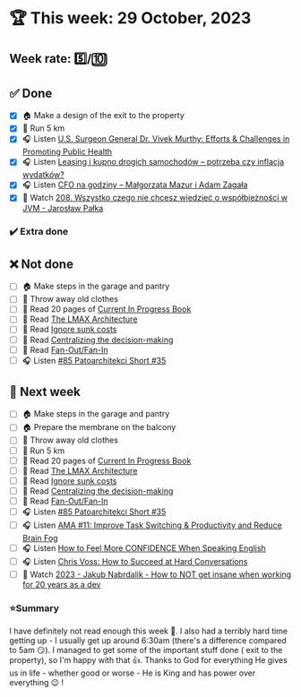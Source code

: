 # 🏆 This week: 29 October, 2023

## Week rate: 5️⃣/🔟

## ✅ Done
- [x] 🏠 Make a design of the exit to the property 
- [x] 🏃 Run 5 km
- [x] 🎧 Listen [U.S. Surgeon General Dr. Vivek Murthy: Efforts & Challenges in Promoting Public Health](https://www.hubermanlab.com/episode/us-surgeon-general-dr-vivek-murthy-efforts-challenges-in-promoting-public-health)
- [x] 🎧 Listen [Leasing i kupno drogich samochodów – potrzeba czy inflacja wydatków?](https://inwestomat.eu/leasing-i-kupno-drogich-samochodow/)
- [x] 🎧 Listen [CFO na godziny – Małgorzata Mazur i Adam Zagała](https://zaprojektujswojezycie.pl/cfo-na-godziny-malgorzata-mazur-i-adam-zagala/)
- [x] 🎥 Watch [208. Wszystko czego nie chcesz wiedzieć o współbieżności w JVM - Jarosław Pałka](https://youtu.be/25N-l3fc1hE)

### ✔️ Extra done

## ❌ Not done
- [ ] 🏠 Make steps in the garage and pantry
- [ ] 🧹 Throw away old clothes
- [ ] 📗 Read 20 pages of [Current In Progress Book](https://github.com/BartoszDabek/bdabek.pl/blob/master/miscellaneous/books.md)
- [ ] 📗 Read [The LMAX Architecture](https://martinfowler.com/articles/lmax.html)
- [ ] 📗 Read [Ignore sunk costs](https://seths.blog/2009/05/ignore-sunk-costs/)
- [ ] 📗 Read [Centralizing the decision-making](https://mikemybytes.com/2023/08/24/centralizing-the-decision-making/)
- [ ] 📗 Read [Fan-Out/Fan-In](https://java-design-patterns.com/patterns/fanout-fanin/)
- [ ] 🎧 Listen [#85 Patoarchitekci Short #35](https://patoarchitekci.io/85/)

## 📝 Next week
- [ ] 🏠 Make steps in the garage and pantry
- [ ] 🏠 Prepare the membrane on the balcony
- [ ] 🧹 Throw away old clothes
- [ ] 🏃 Run 5 km
- [ ] 📗 Read 20 pages of [Current In Progress Book](https://github.com/BartoszDabek/bdabek.pl/blob/master/miscellaneous/books.md)
- [ ] 📗 Read [The LMAX Architecture](https://martinfowler.com/articles/lmax.html)
- [ ] 📗 Read [Ignore sunk costs](https://seths.blog/2009/05/ignore-sunk-costs/)
- [ ] 📗 Read [Centralizing the decision-making](https://mikemybytes.com/2023/08/24/centralizing-the-decision-making/)
- [ ] 📗 Read [Fan-Out/Fan-In](https://java-design-patterns.com/patterns/fanout-fanin/)
- [ ] 🎧 Listen [#85 Patoarchitekci Short #35](https://patoarchitekci.io/85/)
- [ ] 🎧 Listen [AMA #11: Improve Task Switching & Productivity and Reduce Brain Fog](https://www.hubermanlab.com/episode/ama-11-improve-task-switching-productivity-and-brain-fog)
- [ ] 🎧 Listen [How to Feel More CONFIDENCE When Speaking English](https://effortlessenglishshow.com/how-to-feel-more-confidence-when-speaking-english)
- [ ] 🎧 Listen [Chris Voss: How to Succeed at Hard Conversations](https://www.hubermanlab.com/episode/chris-voss-how-to-succeed-at-hard-conversations)
- [ ] 🎥 Watch [2023 - Jakub Nabrdalik - How to NOT get insane when working for 20 years as a dev](https://youtu.be/PabarutaU6I)

### ⭐Summary
I have definitely not read enough this week 🫣. I also had a terribly hard time getting up - I usually get up around 6:30am (there's a difference compared to 5am 😏). I managed to get some of the important stuff done ( exit to the property), so I'm happy with that 👍. Thanks to God for everything He gives us in life - whether good or worse - He is King and has power over everything 😉 !
